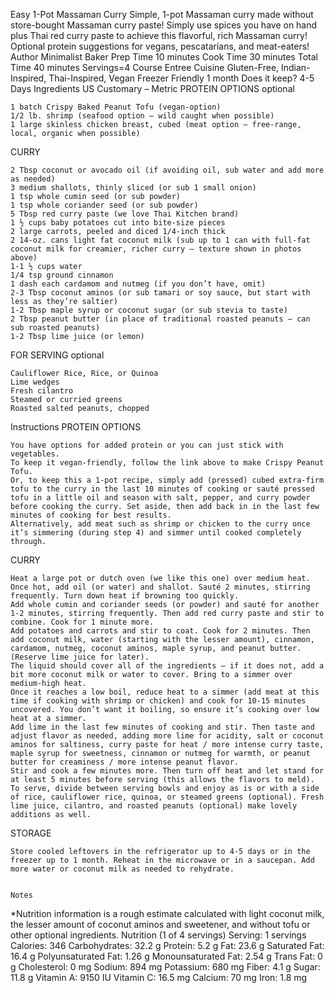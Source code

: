 
Easy 1-Pot Massaman Curry
Simple, 1-pot Massaman curry made without store-bought Massaman curry paste! Simply use spices you have on hand plus Thai red curry paste to achieve this flavorful, rich Massaman curry! Optional protein suggestions for vegans, pescatarians, and meat-eaters!
Author Minimalist Baker
Prep Time 10 minutes
Cook Time 30 minutes
Total Time 40 minutes
Servings=4
Course Entree
Cuisine Gluten-Free, Indian-Inspired, Thai-Inspired, Vegan
Freezer Friendly 1 month
Does it keep? 4-5 Days
Ingredients
US Customary – Metric
PROTEIN OPTIONS optional

    1 batch Crispy Baked Peanut Tofu (vegan-option)
    1/2 lb. shrimp (seafood option — wild caught when possible)
    1 large skinless chicken breast, cubed (meat option — free-range, local, organic when possible)

CURRY

    2 Tbsp coconut or avocado oil (if avoiding oil, sub water and add more as needed)
    3 medium shallots, thinly sliced (or sub 1 small onion)
    1 tsp whole cumin seed (or sub powder)
    1 tsp whole coriander seed (or sub powder)
    5 Tbsp red curry paste (we love Thai Kitchen brand)
    1 ½ cups baby potatoes cut into bite-size pieces
    2 large carrots, peeled and diced 1/4-inch thick
    2 14-oz. cans light fat coconut milk (sub up to 1 can with full-fat coconut milk for creamier, richer curry — texture shown in photos above)
    1-1 ½ cups water
    1/4 tsp ground cinnamon
    1 dash each cardamom and nutmeg (if you don’t have, omit)
    2-3 Tbsp coconut aminos (or sub tamari or soy sauce, but start with less as they’re saltier)
    1-2 Tbsp maple syrup or coconut sugar (or sub stevia to taste)
    2 Tbsp peanut butter (in place of traditional roasted peanuts — can sub roasted peanuts)
    1-2 Tbsp lime juice (or lemon)

FOR SERVING optional

    Cauliflower Rice, Rice, or Quinoa
    Lime wedges
    Fresh cilantro
    Steamed or curried greens
    Roasted salted peanuts, chopped

Instructions
PROTEIN OPTIONS

    You have options for added protein or you can just stick with vegetables. 
    To keep it vegan-friendly, follow the link above to make Crispy Peanut Tofu. 
    Or, to keep this a 1-pot recipe, simply add (pressed) cubed extra-firm tofu to the curry in the last 10 minutes of cooking or sauté pressed tofu in a little oil and season with salt, pepper, and curry powder before cooking the curry. Set aside, then add back in in the last few minutes of cooking for best results. 
    Alternatively, add meat such as shrimp or chicken to the curry once it’s simmering (during step 4) and simmer until cooked completely through. 

CURRY

    Heat a large pot or dutch oven (we like this one) over medium heat. Once hot, add oil (or water) and shallot. Sauté 2 minutes, stirring frequently. Turn down heat if browning too quickly.
    Add whole cumin and coriander seeds (or powder) and sauté for another 1-2 minutes, stirring frequently. Then add red curry paste and stir to combine. Cook for 1 minute more.
    Add potatoes and carrots and stir to coat. Cook for 2 minutes. Then add coconut milk, water (starting with the lesser amount), cinnamon, cardamom, nutmeg, coconut aminos, maple syrup, and peanut butter. (Reserve lime juice for later).
    The liquid should cover all of the ingredients — if it does not, add a bit more coconut milk or water to cover. Bring to a simmer over medium-high heat. 
    Once it reaches a low boil, reduce heat to a simmer (add meat at this time if cooking with shrimp or chicken) and cook for 10-15 minutes uncovered. You don’t want it boiling, so ensure it’s cooking over low heat at a simmer.
    Add lime in the last few minutes of cooking and stir. Then taste and adjust flavor as needed, adding more lime for acidity, salt or coconut aminos for saltiness, curry paste for heat / more intense curry taste, maple syrup for sweetness, cinnamon or nutmeg for warmth, or peanut butter for creaminess / more intense peanut flavor. 
    Stir and cook a few minutes more. Then turn off heat and let stand for at least 5 minutes before serving (this allows the flavors to meld).
    To serve, divide between serving bowls and enjoy as is or with a side of rice, cauliflower rice, quinoa, or steamed greens (optional). Fresh lime juice, cilantro, and roasted peanuts (optional) make lovely additions as well.

STORAGE

    Store cooled leftovers in the refrigerator up to 4-5 days or in the freezer up to 1 month. Reheat in the microwave or in a saucepan. Add more water or coconut milk as needed to rehydrate.


    Notes
*Nutrition information is a rough estimate calculated with light coconut milk, the lesser amount of coconut aminos and sweetener, and without tofu or other optional ingredients.
Nutrition (1 of 4 servings)
Serving: 1 servings Calories: 346 Carbohydrates: 32.2 g Protein: 5.2 g Fat: 23.6 g Saturated Fat: 16.4 g Polyunsaturated Fat: 1.26 g Monounsaturated Fat: 2.54 g Trans Fat: 0 g Cholesterol: 0 mg Sodium: 894 mg Potassium: 680 mg Fiber: 4.1 g Sugar: 11.8 g Vitamin A: 9150 IU Vitamin C: 16.5 mg Calcium: 70 mg Iron: 1.8 mg
